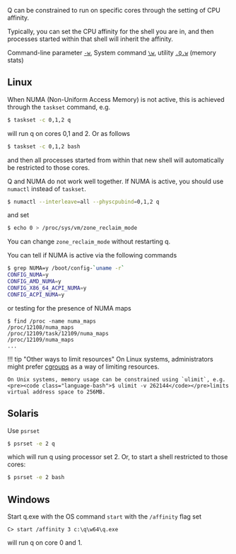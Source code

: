 Q can be constrained to run on specific cores through the setting of CPU affinity.

Typically, you can set the CPU affinity for the shell you are in, and then processes started within that shell will inherit the affinity.

<i class="fa fa-hand-o-right"></i> Command-line parameter [`-w`](/ref/cmdline/#-w-memory), System command [`\w`](/ref/syscmds/#w-workspace), utility [`.Q.w`](/ref/dotq/#qw-memory-stats) (memory stats)


## Linux

When NUMA (Non-Uniform Access Memory) is not active, this is achieved through the `taskset` command, e.g.
```bash
$ taskset -c 0,1,2 q
```
will run q on cores 0,1 and 2. Or as follows
```bash
$ taskset -c 0,1,2 bash
```
and then all processes started from within that new shell will automatically be restricted to those cores.

Q and NUMA do not work well together. If NUMA is active, you should use `numactl` instead of `taskset`.
```bash
$ numactl --interleave=all --physcpubind=0,1,2 q
```
and set
```bash
$ echo 0 > /proc/sys/vm/zone_reclaim_mode
```
You can change `zone_reclaim_mode` without restarting q.

You can tell if NUMA is active via the following commands
```bash
$ grep NUMA=y /boot/config-`uname -r`
CONFIG_NUMA=y
CONFIG_AMD_NUMA=y
CONFIG_X86_64_ACPI_NUMA=y
CONFIG_ACPI_NUMA=y
```
or testing for the presence of NUMA maps
```
$ find /proc -name numa_maps
/proc/12108/numa_maps
/proc/12109/task/12109/numa_maps
/proc/12109/numa_maps
...
```

!!! tip "Other ways to limit resources"
    On Linux systems, administrators might prefer [cgroups](https://en.wikipedia.org/wiki/Cgroups) as a way of limiting resources.

    On Unix systems, memory usage can be constrained using `ulimit`, e.g.<pre><code class="language-bash">$ ulimit -v 262144</code></pre>limits virtual address space to 256MB.


## Solaris

Use `psrset`
```bash
$ psrset -e 2 q
```
which will run q using processor set 2. Or, to start a shell restricted to those cores:
```bash
$ psrset -e 2 bash
```


## Windows

Start q.exe with the OS command `start` with the `/affinity` flag set
```dos
C> start /affinity 3 c:\q\w64\q.exe 
```
will run q on core 0 and 1.

